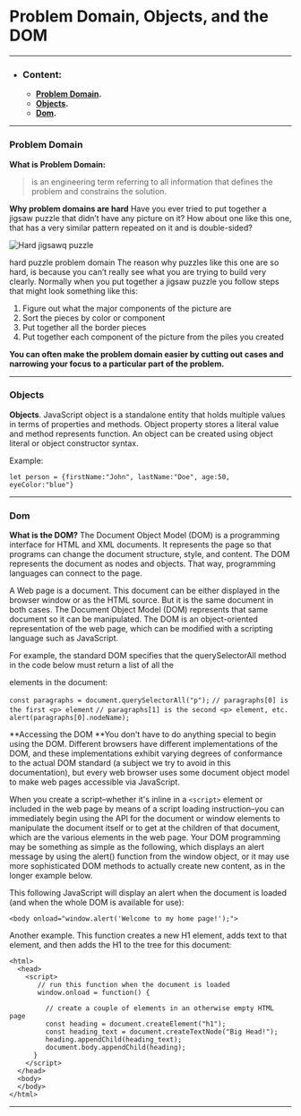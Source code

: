 # Problem Domain, Objects, and the DOM

---------

* ### Content:
    * **[Problem Domain](#problem-domain).**
    * **[Objects](#objects).**
    * **[Dom](#dom).**

-------


### Problem Domain
**What is Problem Domain:**
> is an engineering term referring to all information that defines the problem and constrains the solution.

**Why problem domains are hard**
Have you ever tried to put together a jigsaw puzzle that didn’t have any picture on it?  How about one like this one, that has a very similar pattern repeated on it and is double-sided?

![Hard jigsawq puzzle](https://simpleprogrammer.com/ezoimgfmt/spzone-simpleprogrammer.netdna-ssl.com/wp-content/uploads/2013/07/81zQGlKs9oS._SL1500_.jpg?ezimgfmt=rs:373x373/rscb2/ng:webp/ngcb2)

hard puzzle problem domain
The reason why puzzles like this one are so hard, is because you can’t really see what you are trying to build very clearly.  Normally when you put together a jigsaw puzzle you follow steps that might look something like this:

1. Figure out what the major components of the picture are
2. Sort the pieces by color or component
3. Put together all the border pieces
4. Put together each component of the picture from the piles you created


**You can often make the problem domain easier by cutting out cases and narrowing your focus to a particular part of the problem.**

------------------

### Objects

**Objects**.
JavaScript object is a standalone entity that holds multiple values in terms of properties and methods. Object property stores a literal value and method represents function. An object can be created using object literal or object constructor syntax.

Example:

``let person = {firstName:"John", lastName:"Doe", age:50, eyeColor:"blue"}``


------------------


### Dom

**What is the DOM?**
The Document Object Model (DOM) is a programming interface for HTML and XML documents. It represents the page so that programs can change the document structure, style, and content. The DOM represents the document as nodes and objects. That way, programming languages can connect to the page.

A Web page is a document. This document can be either displayed in the browser window or as the HTML source. But it is the same document in both cases. The Document Object Model (DOM) represents that same document so it can be manipulated. The DOM is an object-oriented representation of the web page, which can be modified with a scripting language such as JavaScript.

For example, the standard DOM specifies that the querySelectorAll method in the code below must return a list of all the <p> elements in the document:

``const paragraphs = document.querySelectorAll("p");``
``// paragraphs[0] is the first <p> element``
``// paragraphs[1] is the second <p> element, etc.``
``alert(paragraphs[0].nodeName);``

**Accessing the DOM
**You don't have to do anything special to begin using the DOM. Different browsers have different implementations of the DOM, and these implementations exhibit varying degrees of conformance to the actual DOM standard (a subject we try to avoid in this documentation), but every web browser uses some document object model to make web pages accessible via JavaScript.

When you create a script–whether it's inline in a ``<script>`` element or included in the web page by means of a script loading instruction–you can immediately begin using the API for the document or window elements to manipulate the document itself or to get at the children of that document, which are the various elements in the web page. Your DOM programming may be something as simple as the following, which displays an alert message by using the alert() function from the window object, or it may use more sophisticated DOM methods to actually create new content, as in the longer example below.

This following JavaScript will display an alert when the document is loaded (and when the whole DOM is available for use):

``<body onload="window.alert('Welcome to my home page!');">``

Another example. This function creates a new H1 element, adds text to that element, and then adds the H1 to the tree for this document:

```
<html>
  <head>
    <script>
       // run this function when the document is loaded
       window.onload = function() {

         // create a couple of elements in an otherwise empty HTML page
         const heading = document.createElement("h1");
         const heading_text = document.createTextNode("Big Head!");
         heading.appendChild(heading_text);
         document.body.appendChild(heading);
      }
    </script>
  </head>
  <body>
  </body>
</html>
```
-----------------------
